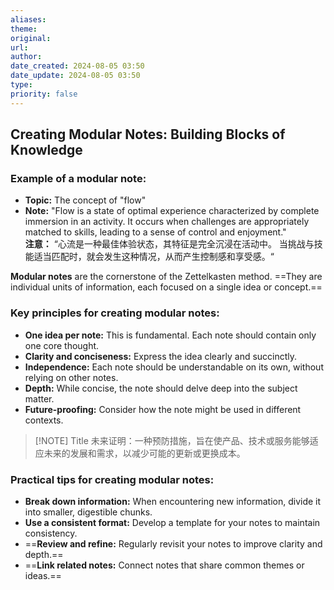 ```yaml
---
aliases: 
theme: 
original: 
url: 
author: 
date_created: 2024-08-05 03:50
date_update: 2024-08-05 03:50
type: 
priority: false
---
```


## Creating Modular Notes: Building Blocks of Knowledge

### Example of a modular note:

- **Topic:** The concept of "flow"
- **Note:** "Flow is a state of optimal experience characterized by complete immersion in an activity. It occurs when challenges are appropriately matched to skills, leading to a sense of control and enjoyment."\
  **注意：** “心流是一种最佳体验状态，其特征是完全沉浸在活动中。 当挑战与技能适当匹配时，就会发生这种情况，从而产生控制感和享受感。“

**Modular notes** are the cornerstone of the Zettelkasten method. ==They are individual units of information, each focused on a single idea or concept.==

### Key principles for creating modular notes:

- **One idea per note:** This is fundamental. Each note should contain only one core thought.
- **Clarity and conciseness:** Express the idea clearly and succinctly.
- **Independence:** Each note should be understandable on its own, without relying on other notes.
- **Depth:** While concise, the note should delve deep into the subject matter.
- **Future-proofing:** Consider how the note might be used in different contexts.

> [!NOTE] Title
> 未来证明：一种预防措施，旨在使产品、技术或服务能够适应未来的发展和需求，以减少可能的更新或更换成本。

### Practical tips for creating modular notes:

- **Break down information:** When encountering new information, divide it into smaller, digestible chunks.
- **Use a consistent format:** Develop a template for your notes to maintain consistency.
- ==**Review and refine:** Regularly revisit your notes to improve clarity and depth.==
- ==**Link related notes:** Connect notes that share common themes or ideas.==



